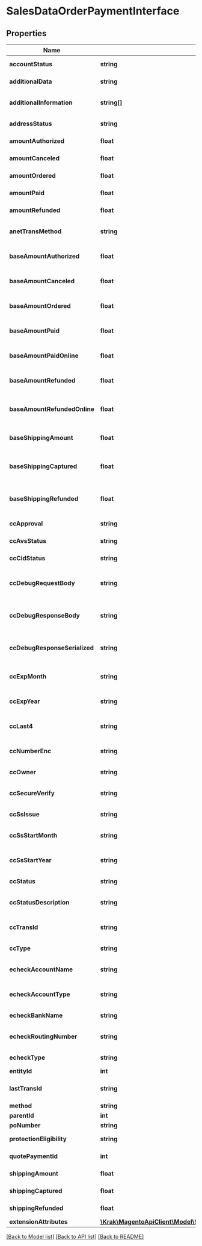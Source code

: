 # SalesDataOrderPaymentInterface

## Properties
Name | Type | Description | Notes
------------ | ------------- | ------------- | -------------
**accountStatus** | **string** | Account status. | 
**additionalData** | **string** | Additional data. | [optional] 
**additionalInformation** | **string[]** | Array of additional information. | 
**addressStatus** | **string** | Address status. | [optional] 
**amountAuthorized** | **float** | Amount authorized. | [optional] 
**amountCanceled** | **float** | Amount canceled. | [optional] 
**amountOrdered** | **float** | Amount ordered. | [optional] 
**amountPaid** | **float** | Amount paid. | [optional] 
**amountRefunded** | **float** | Amount refunded. | [optional] 
**anetTransMethod** | **string** | Anet transaction method. | [optional] 
**baseAmountAuthorized** | **float** | Base amount authorized. | [optional] 
**baseAmountCanceled** | **float** | Base amount canceled. | [optional] 
**baseAmountOrdered** | **float** | Base amount ordered. | [optional] 
**baseAmountPaid** | **float** | Base amount paid. | [optional] 
**baseAmountPaidOnline** | **float** | Base amount paid online. | [optional] 
**baseAmountRefunded** | **float** | Base amount refunded. | [optional] 
**baseAmountRefundedOnline** | **float** | Base amount refunded online. | [optional] 
**baseShippingAmount** | **float** | Base shipping amount. | [optional] 
**baseShippingCaptured** | **float** | Base shipping captured amount. | [optional] 
**baseShippingRefunded** | **float** | Base shipping refunded amount. | [optional] 
**ccApproval** | **string** | Credit card approval. | [optional] 
**ccAvsStatus** | **string** | Credit card avs status. | [optional] 
**ccCidStatus** | **string** | Credit card CID status. | [optional] 
**ccDebugRequestBody** | **string** | Credit card debug request body. | [optional] 
**ccDebugResponseBody** | **string** | Credit card debug response body. | [optional] 
**ccDebugResponseSerialized** | **string** | Credit card debug response serialized. | [optional] 
**ccExpMonth** | **string** | Credit card expiration month. | [optional] 
**ccExpYear** | **string** | Credit card expiration year. | [optional] 
**ccLast4** | **string** | Last four digits of the credit card. | 
**ccNumberEnc** | **string** | Encrypted credit card number. | [optional] 
**ccOwner** | **string** | Credit card number. | [optional] 
**ccSecureVerify** | **string** | Credit card secure verify. | [optional] 
**ccSsIssue** | **string** | Credit card SS issue. | [optional] 
**ccSsStartMonth** | **string** | Credit card SS start month. | [optional] 
**ccSsStartYear** | **string** | Credit card SS start year. | [optional] 
**ccStatus** | **string** | Credit card status. | [optional] 
**ccStatusDescription** | **string** | Credit card status description. | [optional] 
**ccTransId** | **string** | Credit card transaction ID. | [optional] 
**ccType** | **string** | Credit card type. | [optional] 
**echeckAccountName** | **string** | eCheck account name. | [optional] 
**echeckAccountType** | **string** | eCheck account type. | [optional] 
**echeckBankName** | **string** | eCheck bank name. | [optional] 
**echeckRoutingNumber** | **string** | eCheck routing number. | [optional] 
**echeckType** | **string** | eCheck type. | [optional] 
**entityId** | **int** | Entity ID. | [optional] 
**lastTransId** | **string** | Last transaction ID. | [optional] 
**method** | **string** | Method. | 
**parentId** | **int** | Parent ID. | [optional] 
**poNumber** | **string** | PO number. | [optional] 
**protectionEligibility** | **string** | Protection eligibility. | [optional] 
**quotePaymentId** | **int** | Quote payment ID. | [optional] 
**shippingAmount** | **float** | Shipping amount. | [optional] 
**shippingCaptured** | **float** | Shipping captured. | [optional] 
**shippingRefunded** | **float** | Shipping refunded. | [optional] 
**extensionAttributes** | [**\Krak\MagentoApiClient\Model\SalesDataOrderPaymentExtensionInterface**](SalesDataOrderPaymentExtensionInterface.md) |  | [optional] 

[[Back to Model list]](../README.md#documentation-for-models) [[Back to API list]](../README.md#documentation-for-api-endpoints) [[Back to README]](../README.md)


